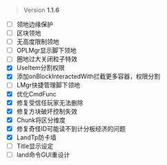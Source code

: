  > Version **1.1.6**

 - [ ] 领地边缘保护
 - [ ] 区块领地
 - [ ] 无高度限制领地
 - [ ] OPLMgr显示脚下领地
 - [ ] 圈地过大关闭粒子特效
 - [x] UseItem分割权限
 - [x] 添加onBlockInteractedWith拦截更多容器，权限分割
 - [ ] LMgr快捷管理脚下领地
 - [x] 优化CmdFunc
 - [x] 修复受信任玩家无法删除
 - [x] 修复方块破坏控制失效
 - [x] Chunk将区分维度
 - [x] 修复奇怪ID可能读不到计分板经济的问题
 - [x] LandTp防卡墙
 - [ ] Title显示设定
 - [ ] land命令GUI重设计